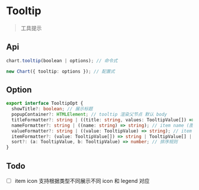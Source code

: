 # Tooltip

> 工具提示

## Api

```ts
chart.tooltip(boolean | options); // 命令式

new Chart({ tooltip: options }); // 配置式
```

## Option

```ts
export interface TooltipOpt {
  showTitle?: boolean; // 展示标题
  popupContainer?: HTMLElement; // tooltip 渲染父节点 默认 body
  titleFormatter?: string | ((title: string, values: TooltipValue[]) => string); // 标题格式化
  nameFormatter?: string | ((name: string) => string); // item name (图例)格式化
  valueFormatter?: string | ((value: TooltipValue) => string); // item value 格式化
  itemFormatter?: (value: TooltipValue[]) => string | TooltipValue[] | Element; // item 格式化
  sort?: (a: TooltipValue, b: TooltipValue) => number; // 排序规则
}
```

## Todo

- [ ] item icon 支持根据类型不同展示不同 icon 和 legend 对应
